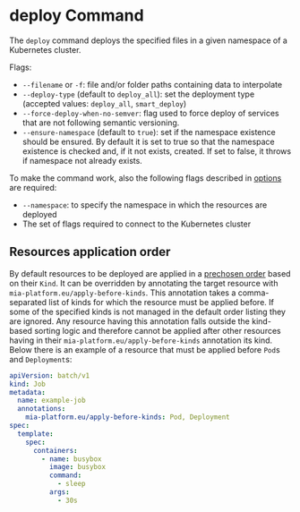 # deploy Command

The `deploy` command deploys the specified files in a given namespace of a Kubernetes cluster.

Flags:

- `--filename` or `-f`: file and/or folder paths containing data to interpolate
- `--deploy-type` (default to `deploy_all`): set the deployment type (accepted values: `deploy_all`, `smart_deploy`)
- `--force-deploy-when-no-semver`: flag used to force deploy of services that are not following semantic versioning.
- `--ensure-namespace` (default to `true`): set if the namespace existence should be ensured. By default it is set to true so that the namespace existence is checked and, if it not exists, created. If set to false, it throws if namespace not already exists.

To make the command work, also the following flags described in [options](./25_options.md) are required:

- `--namespace`: to specify the namespace in which the resources are deployed
- The set of flags required to connect to the Kubernetes cluster

## Resources application order

By default resources to be deployed are applied in a [prechosen order](https://github.com/mia-platform/mlp/blob/main/pkg/resourceutil/sort.go) based on their `Kind`. It can be overridden by annotating the target resource with `mia-platform.eu/apply-before-kinds`. This annotation takes a comma-separated list of kinds for which the resource must be applied before. If some of the specified kinds is not managed in the default order listing they are ignored. Any resource having this annotation falls outside the kind-based sorting logic and therefore cannot be applied after other resources having in their `mia-platform.eu/apply-before-kinds` annotation its kind.
Below there is an example of a resource that must be applied before `Pod`s and `Deployment`s:
``` yaml
apiVersion: batch/v1
kind: Job
metadata:
  name: example-job
  annotations:
    mia-platform.eu/apply-before-kinds: Pod, Deployment
spec:
  template:
    spec:
      containers:
        - name: busybox
          image: busybox 
          command:
            - sleep
          args:
            - 30s
```